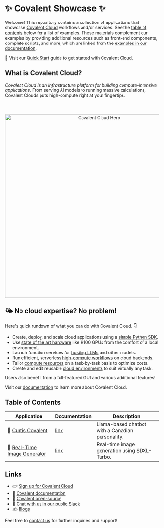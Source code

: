 # ✨ Covalent Showcase ✨

Welcome! This repository contains a collection of applications that showcase [Covalent Cloud](https://www.covalent.xyz/) workflows and/or services. See the [table of contents](#table-of-contents) below for a list of examples. These materials complement our examples by providing additional resources such as front-end components, complete scripts, and more, which are linked from the [examples in our documentation](https://docs.covalent.xyz/docs/cloud/tutorials-cloud/tutorials).

🚀 Visit our [Quick Start](https://docs.covalent.xyz/docs/cloud/cloud_quickstart) guide to get started with Covalent Cloud.

## What is Covalent Cloud?

*Covalent Cloud is an infrastructure platform for building compute-intensive applications.* From serving AI models to running massive calculations, Covalent Clouds puts high-compute right at your fingertips.

<div align="center" style="padding-top: 40px;">
  <img src="https://docs.covalent.xyz/img/landingV2/new_heroimg.svg" alt="Covalent Cloud Hero" width="600"/>
</div>

## 🌤️ No cloud expertise? No problem!

Here's quick rundown of what you can do with Covalent Cloud. 👇

- Create, deploy, and scale cloud applications using a [simple Python SDK](https://pypi.org/project/covalent-cloud/).
- Use [state of the art hardware](https://docs.covalent.xyz/docs/cloud/guides/cloud_defining_resources#gpu-types) like H100 GPUs from the comfort of a local environment.
- Launch function services for [hosting LLMs](https://docs.covalent.xyz/docs/cloud/tutorials-cloud/hosting_llama) and other models.
- Run efficient, serverless [high-compute workflows](https://docs.covalent.xyz/docs/cloud/tutorials-cloud/finetuning) on cloud backends.
- Tailor [compute resources](https://docs.covalent.xyz/docs/cloud/guides/cloud_defining_resources) on a task-by-task basis to optimize costs.
- Create and edit reusable [cloud environments](https://docs.covalent.xyz/docs/cloud/guides/cloud_custom_environments) to suit virtually any task.

Users also benefit from a full-featured GUI and various additional features!

Visit our [documentation](https://docs.covalent.xyz/docs/cloud/covalent_cloud_main) to learn more about Covalent Cloud.

## Table of Contents

| Application                                                         | Documentation                                                                       |Description                                      |
|---------------------------------------------------------------------|--------------------------------------------------------------------------------------|--------------------------------------------------|
| 🤖 [Curtis Covalent](./chatbot-curtis-covalent/README.md)           |[link](https://docs.covalent.xyz/docs/cloud/tutorials-cloud/serving_chat_bot/)        | Llama-based chatbot with a Canadian personality. |
| 🌄 [Real-Time Image Generator](./image-generator-sdxl/README.md)    |[link](https://docs.covalent.xyz/docs/cloud/tutorials-cloud/serving_txt_to_img_model/)| Real-time image generation using SDXL-Turbo.     |

## Links

- 👉 [Sign up for Covalent Cloud](https://app.covalent.xyz/register)
- 📖 [Covalent documentation](https://docs.covalent.xyz/)
- 🌟 [Covalent open-source](https://github.com/AgnostiqHQ/covalent)
- 💬 [Chat with us in our public Slack](https://covalentworkflows.slack.com/ssb/redirect)
- ✍️ [Blogs](https://www.covalent.xyz/blog/)

Feel free to [contact us](https://www.covalent.xyz/contact/) for further inquiries and support!
